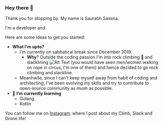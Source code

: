 ### Hey there 👋

Thank you for stopping by. My name is Saurabh Saxena.

I'm a developer and 

Here are some ideas to get you started:

- **What I'm upto?**
  - I’m currently on sabbatical break since December 2019.
    - **Why**? Outside the coding passion I'm into rock climbing 🧗‍ and slacklining ![Alt Text](https://tenor.com/bpagx.gif) (you would have seen men/women walking on rope in circus, I'm one of them) and hence decided to go rock climbing and slackline.    
  - Meanhwile, since I can't keep myself away from habit of coding and architecting, I've been evolving my skills and try to contribute to open-source community as mush as possible. 
- 🌱 **I’m currently learning**
  - Golang
  - Kotlin

You can follow me on [Instagram](https://www.instagram.com/saurabh.slacklife/), where I post about my Climb, Slack and Drone life!

